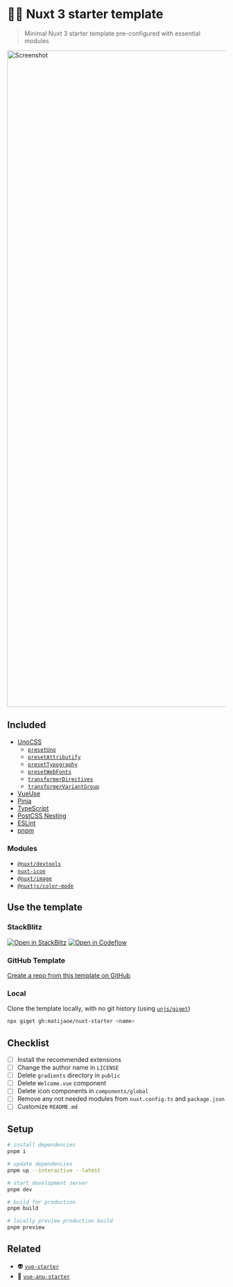 # 🧚🏻 Nuxt 3 starter template

> Minimal Nuxt 3 starter template pre-configured with essential modules

<a href="https://the-nuxt-starter.vercel.app">
  <img width="1512" alt="Screenshot" src="https://github.com/matijaoe/nuxt-starter/assets/46557266/3b6cf7b1-0dd8-4c43-9596-b1dafb8e81e0">
</a>


## Included
- [UnoCSS](https://github.com/unocss/unocss)
  - [`presetUno`](https://github.com/unocss/unocss/tree/main/packages/preset-uno)
  - [`presetAttributify`](https://github.com/unocss/unocss/tree/main/packages/preset-attributify)
  - [`presetTypography`](https://github.com/unocss/unocss/tree/main/packages/preset-typography)
  - [`presetWebFonts`](https://github.com/unocss/unocss/tree/main/packages/preset-web-fonts)
  - [`transformerDirectives`](https://github.com/unocss/unocss/tree/main/packages/transformer-directives)
  - [`transformerVariantGroup`](https://github.com/unocss/unocss/tree/main/packages/transformer-variant-group)
- [VueUse](https://vueuse.org/)
- [Pinia](https://pinia.vuejs.org/)
- [TypeScript](https://www.typescriptlang.org/)
- [PostCSS Nesting](https://github.com/csstools/postcss-plugins/tree/main/plugins/postcss-nesting)
- [ESLint](https://github.com/antfu/eslint-config)
- [pnpm](https://pnpm.io/)

### Modules
- [`@nuxt/devtools`](https://nuxt.com/modules/devtools)
- [`nuxt-icon`](https://github.com/nuxt-modules/icon)
- [`@nuxt/image`](https://image.nuxt.com/)
- [`@nuxtjs/color-mode`](https://color-mode.nuxtjs.org/)

## Use the template

### StackBlitz

[![Open in StackBlitz](https://developer.stackblitz.com/img/open_in_stackblitz.svg)](https://stackblitz.com/github/matijaoe/nuxt-starter)
[![Open in Codeflow](https://developer.stackblitz.com/img/open_in_codeflow.svg)](https://pr.new/matijaoe/nuxt-starter)

### GitHub Template
[Create a repo from this template on GitHub](https://github.com/matijaoe/nuxt-starter/generate)

### Local
Clone the template locally, with no git history (using [`unjs/giget`](https://github.com/unjs/giget))

```bash
npx giget gh:matijaoe/nuxt-starter <name>
```

## Checklist

- [ ] Install the recommended extensions
- [ ] Change the author name in `LICENSE`
- [ ] Delete `gradients` directory in `public`
- [ ] Delete `Welcome.vue` component
- [ ] Delete icon components in `components/global`
- [ ] Remove any not needed modules from `nuxt.config.ts` and `package.json`
- [ ] Customize `README.md`

## Setup

```bash
# install dependencies
pnpm i

# update dependencies
pnpm up --interactive --latest

# start development server
pnpm dev

# build for production
pnpm build

# locally preview production build
pnpm preview
```

## Related

- 👽 [`vue-starter`](https://github.com/matijaoe/vue-starter)
- 🔮 [`vue-anu-starter`](https://github.com/matijaoe/vue-anu-starter)
